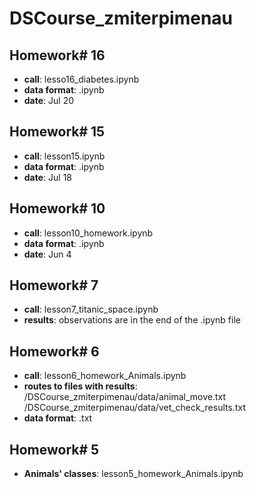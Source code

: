 # DSCourse_zmiterpimenau

## **Homework# 16**
- **call**: lesso16_diabetes.ipynb
- **data format**: .ipynb
- **date**: Jul 20


## **Homework# 15**
- **call**: lesson15.ipynb 
- **data format**: .ipynb
- **date**: Jul 18


## **Homework# 10**
- **call**: lesson10_homework.ipynb
- **data format**: .ipynb
- **date**: Jun 4


## **Homework# 7**
- **call**: lesson7_titanic_space.ipynb
- **results**: observations are in the end of the .ipynb file


## **Homework# 6**
- **call**: lesson6_homework_Animals.ipynb
- **routes to files with results**: /DSCourse_zmiterpimenau/data/animal_move.txt
  /DSCourse_zmiterpimenau/data/vet_check_results.txt
- **data format**: .txt

## **Homework# 5**
- **Animals' classes**: lesson5_homework_Animals.ipynb
